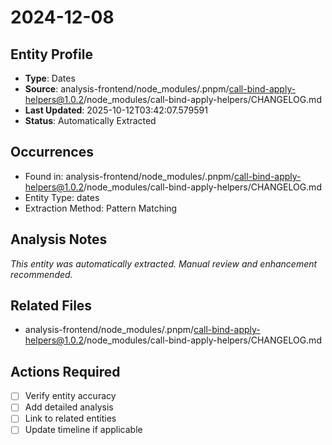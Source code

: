 # 2024-12-08

## Entity Profile
- **Type**: Dates
- **Source**: analysis-frontend/node_modules/.pnpm/call-bind-apply-helpers@1.0.2/node_modules/call-bind-apply-helpers/CHANGELOG.md
- **Last Updated**: 2025-10-12T03:42:07.579591
- **Status**: Automatically Extracted

## Occurrences
- Found in: analysis-frontend/node_modules/.pnpm/call-bind-apply-helpers@1.0.2/node_modules/call-bind-apply-helpers/CHANGELOG.md
- Entity Type: dates
- Extraction Method: Pattern Matching

## Analysis Notes
*This entity was automatically extracted. Manual review and enhancement recommended.*

## Related Files
- analysis-frontend/node_modules/.pnpm/call-bind-apply-helpers@1.0.2/node_modules/call-bind-apply-helpers/CHANGELOG.md

## Actions Required
- [ ] Verify entity accuracy
- [ ] Add detailed analysis
- [ ] Link to related entities
- [ ] Update timeline if applicable
